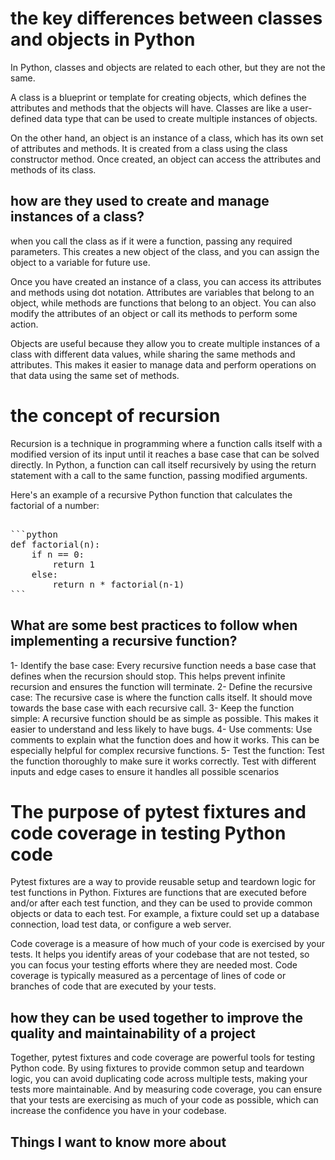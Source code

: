 # the key differences between classes and objects in Python
In Python, classes and objects are related to each other, but they are not the same.

A class is a blueprint or template for creating objects, which defines the attributes and methods that the objects will have. Classes are like a user-defined data type that can be used to create multiple instances of objects.

On the other hand, an object is an instance of a class, which has its own set of attributes and methods. It is created from a class using the class constructor method. Once created, an object can access the attributes and methods of its class.

## how are they used to create and manage instances of a class?
when  you call the class as if it were a function, passing any required parameters. This creates a new object of the class, and you can assign the object to a variable for future use.

Once you have created an instance of a class, you can access its attributes and methods using dot notation. Attributes are variables that belong to an object, while methods are functions that belong to an object. You can also modify the attributes of an object or call its methods to perform some action.

Objects are useful because they allow you to create multiple instances of a class with different data values, while sharing the same methods and attributes. This makes it easier to manage data and perform operations on that data using the same set of methods.

# the concept of recursion
Recursion is a technique in programming where a function calls itself with a modified version of its input until it reaches a base case that can be solved directly. In Python, a function can call itself recursively by using the return statement with a call to the same function, passing modified arguments.

Here's an example of a recursive Python function that calculates the factorial of a number:
<pre> 
```python 
def factorial(n):
    if n == 0:
        return 1
    else:
        return n * factorial(n-1)
```
</pre>
## What are some best practices to follow when implementing a recursive function?
1- Identify the base case: Every recursive function needs a base case that defines when the recursion should stop. This helps prevent infinite recursion and ensures the function will terminate.
2- Define the recursive case: The recursive case is where the function calls itself. It should move towards the base case with each recursive call.
3- Keep the function simple: A recursive function should be as simple as possible. This makes it easier to understand and less likely to have bugs.
4- Use comments: Use comments to explain what the function does and how it works. This can be especially helpful for complex recursive functions.
5- Test the function: Test the function thoroughly to make sure it works correctly. Test with different inputs and edge cases to ensure it handles all possible scenarios
# The purpose of pytest fixtures and code coverage in testing Python code
Pytest fixtures are a way to provide reusable setup and teardown logic for test functions in Python. Fixtures are functions that are executed before and/or after each test function, and they can be used to provide common objects or data to each test. For example, a fixture could set up a database connection, load test data, or configure a web server.

Code coverage is a measure of how much of your code is exercised by your tests. It helps you identify areas of your codebase that are not tested, so you can focus your testing efforts where they are needed most. Code coverage is typically measured as a percentage of lines of code or branches of code that are executed by your tests.
## how they can be used together to improve the quality and maintainability of a project
Together, pytest fixtures and code coverage are powerful tools for testing Python code. By using fixtures to provide common setup and teardown logic, you can avoid duplicating code across multiple tests, making your tests more maintainable. And by measuring code coverage, you can ensure that your tests are exercising as much of your code as possible, which can increase the confidence you have in your codebase.
## Things I want to know more about
